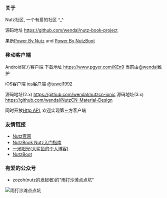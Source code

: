 ### 关于

Nutz社区, 一个有爱的社区 ^_^

源码地址 https://github.com/wendal/nutz-book-project

果断[Power By Nutz](http://www.nutzam.com) and [Power By NutzBoot](https://nutz.io)

### 移动客户端

Android官方客户端 下载地址 https://www.pgyer.com/KEn9 当前由[@wendal](http://wendal.net)维护

iOS客户端 [ios客户端](https://itunes.apple.com/us/app/nutz-she-qu/id1082195150) [@tuwei1992](https://github.com/TuWei1992/NutzCommunity)

源码地址(2.x) https://github.com/wendal/nutzcn-ionic
源码地址(3.x) https://github.com/wendal/NutzCN-Material-Design

同时开放[Http API](https://nutz.cn/apidocs/), 欢迎实现第三方客户端

### 友情链接

* [Nutz官网](https://www.nutzam.com)
* [NutzBook Nutz入门指南](http://nutzbook.wendal.net)
* [一米阳光(大鲨鱼的个人博客)](http://www.wizzer.cn/)
* [NutzBoot](https://nutz.io)

### 有爱的公众号

* zozoh(nutz的发起者)的"雨打沙滩点点坑"

![雨打沙滩点点坑](/rs/images/zozoh_mp.jpg)